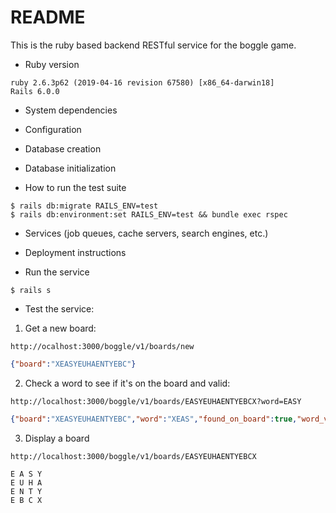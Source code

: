 # README

This is the ruby based backend RESTful service for the boggle game.

* Ruby version

```
ruby 2.6.3p62 (2019-04-16 revision 67580) [x86_64-darwin18]
Rails 6.0.0
```
* System dependencies

* Configuration

* Database creation

* Database initialization

* How to run the test suite

```
$ rails db:migrate RAILS_ENV=test
$ rails db:environment:set RAILS_ENV=test && bundle exec rspec
```

* Services (job queues, cache servers, search engines, etc.)

* Deployment instructions

* Run the service

```
$ rails s
```

* Test the service:


1. Get a new board:

```
http://ocalhost:3000/boggle/v1/boards/new
```

```json
{"board":"XEASYEUHAENTYEBC"}
```

2. Check a word to see if it's on the board and valid:
```
http://localhost:3000/boggle/v1/boards/EASYEUHAENTYEBCX?word=EASY
```

```json
{"board":"XEASYEUHAENTYEBC","word":"XEAS","found_on_board":true,"word_valid":true}
```
3. Display a board

```
http://localhost:3000/boggle/v1/boards/EASYEUHAENTYEBCX
```

```
E A S Y 
E U H A 
E N T Y 
E B C X
```




